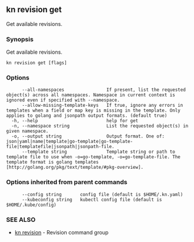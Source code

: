 ## kn revision get

Get available revisions.

### Synopsis

Get available revisions.

```
kn revision get [flags]
```

### Options

```
      --all-namespaces                If present, list the requested object(s) across all namespaces. Namespace in current context is ignored even if specified with --namespace.
      --allow-missing-template-keys   If true, ignore any errors in templates when a field or map key is missing in the template. Only applies to golang and jsonpath output formats. (default true)
  -h, --help                          help for get
  -n, --namespace string              List the requested object(s) in given namespace.
  -o, --output string                 Output format. One of: json|yaml|name|template|go-template|go-template-file|templatefile|jsonpath|jsonpath-file.
      --template string               Template string or path to template file to use when -o=go-template, -o=go-template-file. The template format is golang templates [http://golang.org/pkg/text/template/#pkg-overview].
```

### Options inherited from parent commands

```
      --config string       config file (default is $HOME/.kn.yaml)
      --kubeconfig string   kubectl config file (default is $HOME/.kube/config)
```

### SEE ALSO

* [kn revision](kn_revision.md)	 - Revision command group

